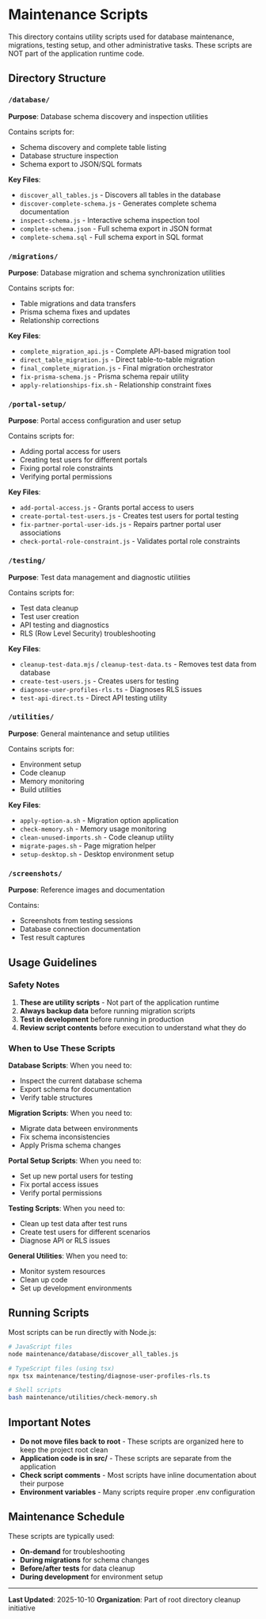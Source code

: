 # Maintenance Scripts

This directory contains utility scripts used for database maintenance, migrations, testing setup, and other administrative tasks. These scripts are NOT part of the application runtime code.

## Directory Structure

### `/database/`
**Purpose**: Database schema discovery and inspection utilities

Contains scripts for:
- Schema discovery and complete table listing
- Database structure inspection
- Schema export to JSON/SQL formats

**Key Files**:
- `discover_all_tables.js` - Discovers all tables in the database
- `discover-complete-schema.js` - Generates complete schema documentation
- `inspect-schema.js` - Interactive schema inspection tool
- `complete-schema.json` - Full schema export in JSON format
- `complete-schema.sql` - Full schema export in SQL format

### `/migrations/`
**Purpose**: Database migration and schema synchronization utilities

Contains scripts for:
- Table migrations and data transfers
- Prisma schema fixes and updates
- Relationship corrections

**Key Files**:
- `complete_migration_api.js` - Complete API-based migration tool
- `direct_table_migration.js` - Direct table-to-table migration
- `final_complete_migration.js` - Final migration orchestrator
- `fix-prisma-schema.js` - Prisma schema repair utility
- `apply-relationships-fix.sh` - Relationship constraint fixes

### `/portal-setup/`
**Purpose**: Portal access configuration and user setup

Contains scripts for:
- Adding portal access for users
- Creating test users for different portals
- Fixing portal role constraints
- Verifying portal permissions

**Key Files**:
- `add-portal-access.js` - Grants portal access to users
- `create-portal-test-users.js` - Creates test users for portal testing
- `fix-partner-portal-user-ids.js` - Repairs partner portal user associations
- `check-portal-role-constraint.js` - Validates portal role constraints

### `/testing/`
**Purpose**: Test data management and diagnostic utilities

Contains scripts for:
- Test data cleanup
- Test user creation
- API testing and diagnostics
- RLS (Row Level Security) troubleshooting

**Key Files**:
- `cleanup-test-data.mjs` / `cleanup-test-data.ts` - Removes test data from database
- `create-test-users.js` - Creates users for testing
- `diagnose-user-profiles-rls.ts` - Diagnoses RLS issues
- `test-api-direct.ts` - Direct API testing utility

### `/utilities/`
**Purpose**: General maintenance and setup utilities

Contains scripts for:
- Environment setup
- Code cleanup
- Memory monitoring
- Build utilities

**Key Files**:
- `apply-option-a.sh` - Migration option application
- `check-memory.sh` - Memory usage monitoring
- `clean-unused-imports.sh` - Code cleanup utility
- `migrate-pages.sh` - Page migration helper
- `setup-desktop.sh` - Desktop environment setup

### `/screenshots/`
**Purpose**: Reference images and documentation

Contains:
- Screenshots from testing sessions
- Database connection documentation
- Test result captures

## Usage Guidelines

### Safety Notes
1. **These are utility scripts** - Not part of the application runtime
2. **Always backup data** before running migration scripts
3. **Test in development** before running in production
4. **Review script contents** before execution to understand what they do

### When to Use These Scripts

**Database Scripts**: When you need to:
- Inspect the current database schema
- Export schema for documentation
- Verify table structures

**Migration Scripts**: When you need to:
- Migrate data between environments
- Fix schema inconsistencies
- Apply Prisma schema changes

**Portal Setup Scripts**: When you need to:
- Set up new portal users for testing
- Fix portal access issues
- Verify portal permissions

**Testing Scripts**: When you need to:
- Clean up test data after test runs
- Create test users for different scenarios
- Diagnose API or RLS issues

**General Utilities**: When you need to:
- Monitor system resources
- Clean up code
- Set up development environments

## Running Scripts

Most scripts can be run directly with Node.js:

```bash
# JavaScript files
node maintenance/database/discover_all_tables.js

# TypeScript files (using tsx)
npx tsx maintenance/testing/diagnose-user-profiles-rls.ts

# Shell scripts
bash maintenance/utilities/check-memory.sh
```

## Important Notes

- **Do not move files back to root** - These scripts are organized here to keep the project root clean
- **Application code is in src/** - These scripts are separate from the application
- **Check script comments** - Most scripts have inline documentation about their purpose
- **Environment variables** - Many scripts require proper .env configuration

## Maintenance Schedule

These scripts are typically used:
- **On-demand** for troubleshooting
- **During migrations** for schema changes
- **Before/after tests** for data cleanup
- **During development** for environment setup

---

**Last Updated**: 2025-10-10
**Organization**: Part of root directory cleanup initiative
